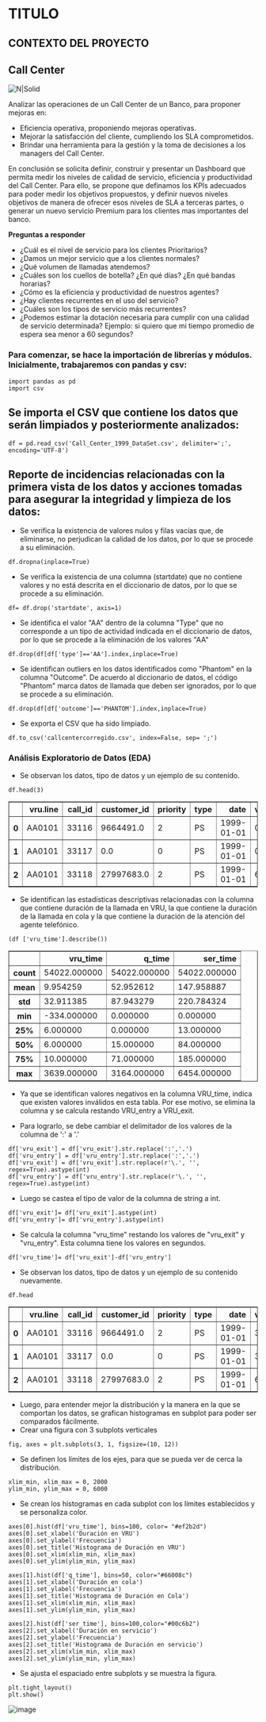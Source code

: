 # TITULO
## CONTEXTO DEL PROYECTO 
## Call Center
![N|Solid](https://encrypted-tbn0.gstatic.com/images?q=tbn:ANd9GcSyWEMAsO2fStc8YIGr9f-co5h7D84aCB_E0A&usqp=CAU)

Analizar las operaciones de un Call Center de un Banco, para proponer mejoras en:
* Eficiencia operativa, proponiendo mejoras operativas.
* Mejorar la satisfacción del cliente, cumpliendo los SLA comprometidos.
* Brindar una herramienta para la gestión y la toma de decisiones a los managers del Call Center.

En conclusión se solicita definir, construir y presentar un Dashboard que permita medir los niveles de calidad de servicio, eficiencia y productividad del Call Center.
Para ello, se propone que definamos los KPIs adecuados para poder medir los objetivos propuestos, y definir nuevos niveles objetivos de manera de ofrecer esos niveles de SLA a terceras partes, o generar un nuevo servicio Premium para los clientes mas importantes del banco.

**Preguntas a responder**
- ¿Cuál es el nivel de servicio para los clientes Prioritarios? 
- ¿Damos un mejor servicio que a los clientes normales?
- ¿Qué volumen de llamadas atendemos? 
- ¿Cuáles son los cuellos de botella? ¿En qué días? ¿En qué bandas horarias?
- ¿Cómo es la eficiencia y productividad de nuestros agentes?
- ¿Hay clientes recurrentes en el uso del servicio?
- ¿Cuáles son los tipos de servicio más recurrentes?
- ¿Podemos estimar la dotación necesaria para cumplir con una calidad de servicio determinada?  Ejemplo: si quiero que mi tiempo promedio de espera sea menor a 60 segundos?
### Para comenzar, se hace la importación de librerías y módulos. Inicialmente, trabajaremos con pandas y csv:
```
import pandas as pd
import csv
```
## Se importa el CSV que contiene los datos que serán limpiados y posteriormente analizados:
```
df = pd.read_csv('Call_Center_1999_DataSet.csv', delimiter=';', encoding='UTF-8') 
```
## Reporte de incidencias relacionadas con la primera vista de los datos y acciones tomadas para asegurar la integridad y limpieza de los datos:
- Se verifica la existencia de valores nulos y filas vacías que, de eliminarse, no perjudican la calidad de los datos, por lo que se procede a su eliminación.
```
df.dropna(inplace=True)
```
- Se verifica la existencia de una columna (startdate) que no contiene valores y no está descrita en el diccionario de datos, por lo que se procede a su eliminación.
```
df= df.drop('startdate', axis=1)
```
- Se identifica el valor "AA" dentro de la columna "Type" que no corresponde a un tipo de actividad indicada en el diccionario de datos, por lo que se procede a la eliminación de los valores "AA" 
```
df.drop(df[df['type']=='AA'].index,inplace=True)
```
- Se identifican outliers en los datos identificados como "Phantom" en la columna "Outcome". De acuerdo al diccionario de datos, el código "Phantom" marca datos de llamada que deben ser ignorados, por lo que se procede a su eliminación. 
```
df.drop(df[df['outcome']=='PHANTOM'].index,inplace=True)
```
- Se exporta el CSV que ha sido limpiado.
```
df.to_csv('callcentercorregido.csv', index=False, sep= ';')
```
### Análisis Exploratorio de Datos (EDA)
- Se observan los datos, tipo de datos y un ejemplo de su contenido.
```
df.head(3)
```
<table border="1" class="dataframe">
  <thead>
    <tr style="text-align: right;">
      <th></th>
      <th>vru.line</th>
      <th>call_id</th>
      <th>customer_id</th>
      <th>priority</th>
      <th>type</th>
      <th>date</th>
      <th>vru_entry</th>
      <th>vru_exit</th>
      <th>vru_time</th>
      <th>q_start</th>
      <th>q_exit</th>
      <th>q_time</th>
      <th>outcome</th>
      <th>ser_start</th>
      <th>ser_exit</th>
      <th>ser_time</th>
      <th>server</th>
    </tr>
  </thead>
  <tbody>
    <tr>
      <th>0</th>
      <td>AA0101</td>
      <td>33116</td>
      <td>9664491.0</td>
      <td>2</td>
      <td>PS</td>
      <td>1999-01-01</td>
      <td>0:00:31</td>
      <td>0:00:36</td>
      <td>5</td>
      <td>0:00:36</td>
      <td>0:03:09</td>
      <td>153</td>
      <td>HANG</td>
      <td>0:00:00</td>
      <td>0:00:00</td>
      <td>0</td>
      <td>NO_SERVER</td>
    </tr>
    <tr>
      <th>1</th>
      <td>AA0101</td>
      <td>33117</td>
      <td>0.0</td>
      <td>0</td>
      <td>PS</td>
      <td>1999-01-01</td>
      <td>0:34:12</td>
      <td>0:34:23</td>
      <td>11</td>
      <td>0:00:00</td>
      <td>0:00:00</td>
      <td>0</td>
      <td>HANG</td>
      <td>0:00:00</td>
      <td>0:00:00</td>
      <td>0</td>
      <td>NO_SERVER</td>
    </tr>
    <tr>
      <th>2</th>
      <td>AA0101</td>
      <td>33118</td>
      <td>27997683.0</td>
      <td>2</td>
      <td>PS</td>
      <td>1999-01-01</td>
      <td>6:55:20</td>
      <td>6:55:26</td>
      <td>6</td>
      <td>6:55:26</td>
      <td>6:55:43</td>
      <td>17</td>
      <td>AGENT</td>
      <td>6:55:43</td>
      <td>6:56:37</td>
      <td>54</td>
      <td>MICHAL</td>
    </tr>
  </tbody>
</table>
</div>

- Se identifican las estadísticas descriptivas relacionadas con la columna que contiene duración de la llamada en VRU, la que contiene la duración de la llamada en cola y la que contiene la duración de la atención del agente telefónico.
```
(df ['vru_time'].describe())
```
<table border="1" class="dataframe">
  <thead>
    <tr style="text-align: right;">
      <th></th>
      <th>vru_time</th>
      <th>q_time</th>
      <th>ser_time</th>
    </tr>
  </thead>
  <tbody>
    <tr>
      <th>count</th>
      <td>54022.000000</td>
      <td>54022.000000</td>
      <td>54022.000000</td>
    </tr>
    <tr>
      <th>mean</th>
      <td>9.954259</td>
      <td>52.952612</td>
      <td>147.958887</td>
    </tr>
    <tr>
      <th>std</th>
      <td>32.911385</td>
      <td>87.943279</td>
      <td>220.784324</td>
    </tr>
    <tr>
      <th>min</th>
      <td>-334.000000</td>
      <td>0.000000</td>
      <td>0.000000</td>
    </tr>
    <tr>
      <th>25%</th>
      <td>6.000000</td>
      <td>0.000000</td>
      <td>13.000000</td>
    </tr>
    <tr>
      <th>50%</th>
      <td>6.000000</td>
      <td>15.000000</td>
      <td>84.000000</td>
    </tr>
    <tr>
      <th>75%</th>
      <td>10.000000</td>
      <td>71.000000</td>
      <td>185.000000</td>
    </tr>
    <tr>
      <th>max</th>
      <td>3639.000000</td>
      <td>3164.000000</td>
      <td>6454.000000</td>
    </tr>
  </tbody>
</table>
</div>

- Ya que se identifican valores negativos en la columna VRU_time, indica que existen valores inválidos en esta tabla. Por ese motivo, se elimina la columna y se calcula restando VRU_entry a VRU_exit.

- Para lograrlo, se debe cambiar el delimitador de los valores de la columna de ':' a '.'
```
df['vru_exit'] = df['vru_exit'].str.replace(':','.')
df['vru_entry'] = df['vru_entry'].str.replace(':','.')
df['vru_exit'] = df['vru_exit'].str.replace(r'\.', '', regex=True).astype(int)
df['vru_entry'] = df['vru_entry'].str.replace(r'\.', '', regex=True).astype(int)
```
- Luego se castea el tipo de valor de la columna de string a int. 
```
df['vru_exit']= df['vru_exit'].astype(int)
df['vru_entry']= df['vru_entry'].astype(int)
```
- Se calcula la columna "vru_time" restando los valores de "vru_exit" y "vru_entry". Esta columna tiene los valores en segundos.
```
df['vru_time']= df['vru_exit']-df['vru_entry']
```
- Se observan los datos, tipo de datos y un ejemplo de su contenido nuevamente.
```
df.head
```
<table border="1" class="dataframe">
  <thead>
    <tr style="text-align: right;">
      <th></th>
      <th>vru.line</th>
      <th>call_id</th>
      <th>customer_id</th>
      <th>priority</th>
      <th>type</th>
      <th>date</th>
      <th>vru_entry</th>
      <th>vru_exit</th>
      <th>q_start</th>
      <th>q_exit</th>
      <th>q_time</th>
      <th>outcome</th>
      <th>ser_start</th>
      <th>ser_exit</th>
      <th>ser_time</th>
      <th>server</th>
      <th>vru_time</th>
    </tr>
  </thead>
  <tbody>
    <tr>
      <th>0</th>
      <td>AA0101</td>
      <td>33116</td>
      <td>9664491.0</td>
      <td>2</td>
      <td>PS</td>
      <td>1999-01-01</td>
      <td>31</td>
      <td>36</td>
      <td>0:00:36</td>
      <td>0:03:09</td>
      <td>153</td>
      <td>HANG</td>
      <td>0:00:00</td>
      <td>0:00:00</td>
      <td>0</td>
      <td>NO_SERVER</td>
      <td>5</td>
    </tr>
    <tr>
      <th>1</th>
      <td>AA0101</td>
      <td>33117</td>
      <td>0.0</td>
      <td>0</td>
      <td>PS</td>
      <td>1999-01-01</td>
      <td>3412</td>
      <td>3423</td>
      <td>0:00:00</td>
      <td>0:00:00</td>
      <td>0</td>
      <td>HANG</td>
      <td>0:00:00</td>
      <td>0:00:00</td>
      <td>0</td>
      <td>NO_SERVER</td>
      <td>11</td>
    </tr>
    <tr>
      <th>2</th>
      <td>AA0101</td>
      <td>33118</td>
      <td>27997683.0</td>
      <td>2</td>
      <td>PS</td>
      <td>1999-01-01</td>
      <td>65520</td>
      <td>65526</td>
      <td>6:55:26</td>
      <td>6:55:43</td>
      <td>17</td>
      <td>AGENT</td>
      <td>6:55:43</td>
      <td>6:56:37</td>
      <td>54</td>
      <td>MICHAL</td>
      <td>6</td>
    </tr>
  </tbody>
</table>
</div>

- Luego, para entender mejor la distribución y la manera en la que se comportan los datos, se grafican histogramas en subplot para poder ser comparados fácilmente.
- Crear una figura con 3 subplots verticales
```
fig, axes = plt.subplots(3, 1, figsize=(10, 12))
```
- Se definen los límites de los ejes, para que se pueda ver de cerca la distribución.
```
xlim_min, xlim_max = 0, 2000
ylim_min, ylim_max = 0, 6000
```
- Se crean los histogramas en cada subplot con los límites establecidos y se personaliza color.
```
axes[0].hist(df['vru_time'], bins=100, color= "#ef2b2d")
axes[0].set_xlabel('Duración en VRU')
axes[0].set_ylabel('Frecuencia')
axes[0].set_title('Histograma de Duración en VRU')
axes[0].set_xlim(xlim_min, xlim_max)
axes[0].set_ylim(ylim_min, ylim_max)

axes[1].hist(df['q_time'], bins=50, color="#66008c")
axes[1].set_xlabel('Duración en cola')
axes[1].set_ylabel('Frecuencia')
axes[1].set_title('Histograma de Duración en Cola')
axes[1].set_xlim(xlim_min, xlim_max)
axes[1].set_ylim(ylim_min, ylim_max)

axes[2].hist(df['ser_time'], bins=100,color="#00c6b2")
axes[2].set_xlabel('Duración en servicio')
axes[2].set_ylabel('Frecuencia')
axes[2].set_title('Histograma de Duración en servicio')
axes[2].set_xlim(xlim_min, xlim_max)
axes[2].set_ylim(ylim_min, ylim_max)

```
- Se ajusta el espaciado entre subplots y se muestra la figura.
```
plt.tight_layout()
plt.show()
```
![image](https://github.com/user-attachments/assets/73a06089-caa9-4d12-9bf6-0253e10fe767)


